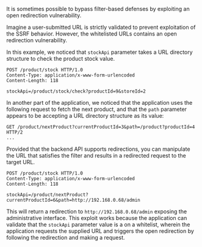 It is sometimes possible to bypass filter-based defenses by exploiting an open redirection vulnerability.

Imagine a user-submitted URL is strictly validated to prevent exploitation of the SSRF behavior. However, the whitelisted URLs contains an open redirection vulnerability.

In this example, we noticed that `stockApi` parameter takes a URL directory structure to check the product stock value.
```http
POST /product/stock HTTP/1.0
Content-Type: application/x-www-form-urlencoded
Content-Length: 118

stockApi=/product/stock/check?productId=9&storeId=2
```
In another part of the application, we noticed that the application uses the following request to fetch the next product, and that the `path` parameter appears to be accepting a URL directory structure as its value:
```http
GET /product/nextProduct?currentProductId=3&path=/product?productId=4 HTTP/2
...
```
Provided that the backend API supports redirections, you can manipulate the URL that satisfies the filter and results in a redirected request to the target URL.
```http
POST /product/stock HTTP/1.0
Content-Type: application/x-www-form-urlencoded
Content-Length: 118

stockApi=/product/nextProduct?currentProductId=6&path=http://192.168.0.68/admin
```

This will return a redirection to `http://192.168.0.68/admin` exposing the administrative interface. This exploit works because the application can validate that the `stockApi` parameter value is a on a whitelist, wherein the application requests the supplied URL and triggers the open redirection by following the redirection and making a request.